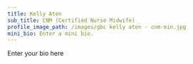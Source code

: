 ```yaml
---
title: Kelly Aten
sub_title: CNM (Certified Nurse Midwife)
profile_image_path: /images/gbc kelly aten - cnm-min.jpg
mini_bio: Enter a mini bio.
---
```



Enter your bio here
